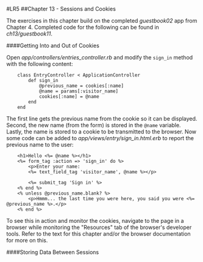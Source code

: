 #LR5
##Chapter 13 - Sessions and Cookies

The exercises in this chapter build on the completed *guestbook02* app from Chapter 4. Completed code for the following can be found in *ch13/guestbook11*.

####Getting Into and Out of Cookies

Open *app/controllers/entries_controller.rb* and modify the `sign_in` method with the following content:

		class EntryController < ApplicationController
			def sign_in
				@previous_name = cookies[:name]
				@name = params[:visitor_name]
				cookies[:name] = @name
			end
		end

The first line gets the previous name from the cookie so it can be displayed. Second, the new name (from the form) is stored in the `@name` variable. Lastly, the name is stored to a cookie to be transmitted to the browser. Now some code can be added to *app/views/entry/sign_in.html.erb* to report the previous name to the user:


		<h1>Hello <%= @name %></h1>
		<%= form_tag :action => 'sign_in' do %>
			<p>Enter your name:
			<%= text_field_tag 'visitor_name', @name %></p>

			<%= submit_tag 'Sign in' %>
		<% end %>
		<% unless @previous_name.blank? %>
			<p>Hmmm... the last time you were here, you said you were <%= @previous_name %>.</p>
		<% end %>

To see this in action and monitor the cookies, navigate to the page in a browser while monitoring the "Resources" tab of the browser's developer tools. Refer to the text for this chapter and/or the browser documentation for more on this.

####Storing Data Between Sessions


